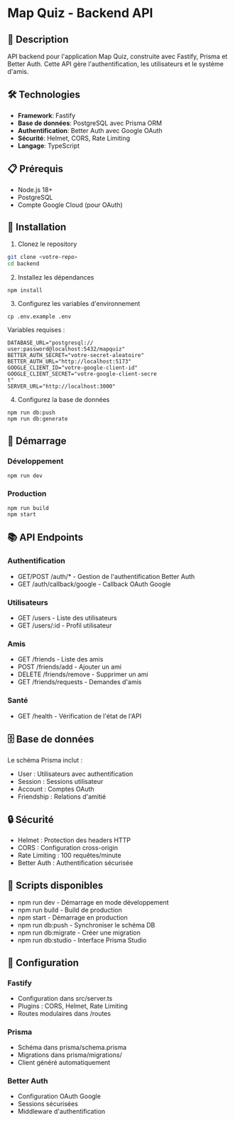 # Map Quiz - Backend API

## 🚀 Description

API backend pour l'application Map Quiz, construite avec Fastify, Prisma et Better Auth. Cette API gère l'authentification, les utilisateurs et le système d'amis.

## 🛠️ Technologies

- **Framework**: Fastify
- **Base de données**: PostgreSQL avec Prisma ORM
- **Authentification**: Better Auth avec Google OAuth
- **Sécurité**: Helmet, CORS, Rate Limiting
- **Langage**: TypeScript

## 📋 Prérequis

- Node.js 18+
- PostgreSQL
- Compte Google Cloud (pour OAuth)

## 🔧 Installation

1. Clonez le repository

```bash
git clone <votre-repo>
cd backend
```

2. Installez les dépendances

```
npm install
```

3. Configurez les variables d'environnement

```
cp .env.example .env
```

Variables requises :

```
DATABASE_URL="postgresql://
user:password@localhost:5432/mapquiz"
BETTER_AUTH_SECRET="votre-secret-aleatoire"
BETTER_AUTH_URL="http://localhost:5173"
GOOGLE_CLIENT_ID="votre-google-client-id"
GOOGLE_CLIENT_SECRET="votre-google-client-secre
t"
SERVER_URL="http://localhost:3000"
```

4. Configurez la base de données

```
npm run db:push
npm run db:generate
```

## 🚀 Démarrage

### Développement

```
npm run dev
```

### Production

```
npm run build
npm start
```

## 📚 API Endpoints

### Authentification

- GET/POST /auth/\* - Gestion de l'authentification Better Auth
- GET /auth/callback/google - Callback OAuth Google

### Utilisateurs

- GET /users - Liste des utilisateurs
- GET /users/:id - Profil utilisateur

### Amis

- GET /friends - Liste des amis
- POST /friends/add - Ajouter un ami
- DELETE /friends/remove - Supprimer un ami
- GET /friends/requests - Demandes d'amis

### Santé

- GET /health - Vérification de l'état de l'API

## 🗄️ Base de données

Le schéma Prisma inclut :

- User : Utilisateurs avec authentification
- Session : Sessions utilisateur
- Account : Comptes OAuth
- Friendship : Relations d'amitié

## 🔒 Sécurité

- Helmet : Protection des headers HTTP
- CORS : Configuration cross-origin
- Rate Limiting : 100 requêtes/minute
- Better Auth : Authentification sécurisée

## 📝 Scripts disponibles

- npm run dev - Démarrage en mode développement
- npm run build - Build de production
- npm start - Démarrage en production
- npm run db:push - Synchroniser le schéma DB
- npm run db:migrate - Créer une migration
- npm run db:studio - Interface Prisma Studio

## 🔧 Configuration

### Fastify

- Configuration dans src/server.ts
- Plugins : CORS, Helmet, Rate Limiting
- Routes modulaires dans /routes

### Prisma

- Schéma dans prisma/schema.prisma
- Migrations dans prisma/migrations/
- Client généré automatiquement

### Better Auth

- Configuration OAuth Google
- Sessions sécurisées
- Middleware d'authentification

